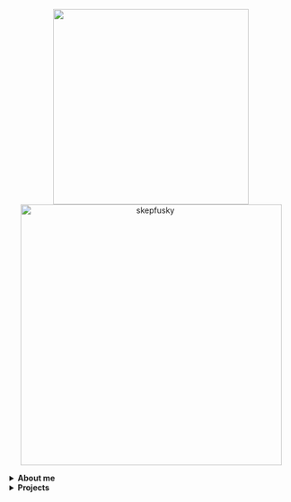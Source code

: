 <p align="center">
  <a href="https://github.com/anuraghazra/github-readme-stats">
      <img width="348" src="https://github-readme-stats.vercel.app/api/top-langs/?username=skepfusky&hide_title=true&layout=compact&theme=vue-dark&langs_count=10&hide_border=true&show_icons=true&include_all_commits=true&hide=json&line_height=16">
  </a>
  <img width="465" src="https://github-readme-streak-stats.herokuapp.com/?user=skepfusky&theme=vue-dark&hide_border=true" alt="skepfusky">
</p>

<details>
<summary><b>About me</b></summary>
  
- 🦊 Just some 20-year-old loser from the Philippines
- 👨‍💻 Self-taught front-end web developer working with the React & Vue ecosystem (going full-stack this year doe)
- ✨ Currently learning C#, React Native, MongoDB, and Supabase
- 📲 Web and UI/UX designer
- 🎵 Self-produced indie music artist
- 🎥 Seasoned video editor/filmmaker
</details>
<details>
<summary><b>Projects</b></summary>

| **Project** | **Stack** |
|---|---|
| [Panda Paco Art Stats](https://github.com/OpenFurs/pandapaco-art-statistics) | <img src="https://skillicons.dev/icons?i=nextjs,ts,sass,py,flask"> |
| [MyFursona](https://github.com/MyFursona-Project/MyFursona) | <img src="https://skillicons.dev/icons?i=nextjs,ts,sass,mongodb"> |
| [Searchpets!](https://github.com/OpenFurs/searchpets) | <img src="https://skillicons.dev/icons?i=nextjs,ts,sass,tailwind,py,flask"> |
| [Plainrock124 Website](https://github.com/skepfusky/plainrock124-website) | <img src="https://skillicons.dev/icons?i=nextjs,ts,sass,tailwind"> |
| [Fandom wiki bar](https://github.com/skepfusky/Fandom-wiki-contributions-bar) | <img src="https://skillicons.dev/icons?i=svelte,sass"> |
| [Voicemeeter Modern UI Concept](https://github.com/skepfusky/voicemeeter-modern-ui-concept) | <img src="https://skillicons.dev/icons?i=vue,ts,electron"> |
| [Art & Biro Recreated](https://github.com/skepfusky/art-and-biro-comic-vue3) | <img src="https://skillicons.dev/icons?i=vue,ts,sass,docker"> |
  
</details>

